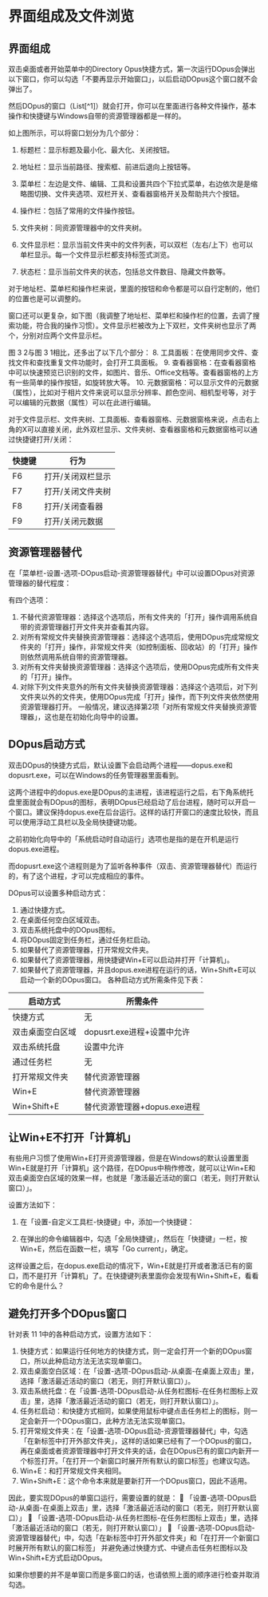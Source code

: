 # 界面组成及文件浏览

## 界面组成

双击桌面或者开始菜单中的Directory Opus快捷方式，第一次运行DOpus会弹出以下窗口，你可以勾选「不要再显示开始窗口」，以后启动DOpus这个窗口就不会弹出了。

然后DOpus的窗口（List[^1]）就会打开，你可以在里面进行各种文件操作，基本操作和快捷键与Windows自带的资源管理器都是一样的。



如上图所示，可以将窗口划分为几个部分：

1. 标题栏：显示标题及最小化、最大化、关闭按钮。

2. 地址栏：显示当前路径、搜索框、前进后退向上按钮等。

3. 菜单栏：左边是文件、编辑、工具和设置共四个下拉式菜单，右边依次是是缩略图切换、文件夹选项、双栏开关、查看器窗格开关及帮助共六个按钮。

4. 操作栏：包括了常用的文件操作按钮。

5. 文件夹树：同资源管理器中的文件夹树。

6. 文件显示栏：显示当前文件夹中的文件列表，可以双栏（左右/上下）也可以单栏显示。每一个文件显示栏都支持标签式浏览。

7. 状态栏：显示当前文件夹的状态，包括总文件数目、隐藏文件数等。


对于地址栏、菜单栏和操作栏来说，里面的按钮和命令都是可以自行定制的，他们的位置也是可以调整的。

窗口还可以更复杂，如下图（我调整了地址栏、菜单栏和操作栏的位置，去调了搜索功能，符合我的操作习惯）。文件显示栏被改为上下双栏，文件夹树也显示了两个，分别对应两个文件显示栏。


图 3 2与图 3 1相比，还多出了以下几个部分：
8.	工具面板：在使用同步文件、查找文件和查找重复文件功能时，会打开工具面板。
9.	查看器窗格：在查看器窗格中可以快速预览已识别的文件，如图片、音乐、Office文档等。查看器窗格的上方有一些简单的操作按钮，如旋转放大等。
10.	元数据窗格：可以显示文件的元数据（属性），比如对于相片文件来说可以显示分辨率、颜色空间、相机型号等，对于可以编辑的元数据（属性）可以在此进行编辑。

对于文件显示栏、文件夹树、工具面板、查看器窗格、元数据窗格来说，点击右上角的X可以直接关闭，此外双栏显示、文件夹树、查看器窗格和元数据窗格可以通过快捷键打开/关闭：

| 快捷键  | 行为        |
| ---- | --------- |
| F6   | 打开/关闭双栏显示 |
| F7   | 打开/关闭文件夹树 |
| F8   | 打开/关闭查看器  |
| F9   | 打开/关闭元数据  |

## 资源管理器替代


在「菜单栏-设置-选项-DOpus启动-资源管理器替代」中可以设置DOpus对资源管理器的替代程度：
 
有四个选项：
1.	不替代资源管理器：选择这个选项后，所有文件夹的「打开」操作调用系统自带的资源管理器打开文件夹并查看其内容。
2.	对所有常规文件夹替换资源管理器：选择这个选项后，使用DOpus完成常规文件夹的「打开」操作，非常规文件夹（如控制面板、回收站）的「打开」操作则依然调用系统自带的资源管理器。
3.	对所有文件夹替换资源管理器：选择这个选项后，使用DOpus完成所有文件夹的「打开」操作。
4.	对除下列文件夹意外的所有文件夹替换资源管理器：选择这个选项后，对下列文件夹以外的文件夹，使用DOpus完成「打开」操作，而下列文件夹依然使用资源管理器打开。
一般情况，建议选择第2项「对所有常规文件夹替换资源管理器」，这也是在初始化向导中的设置。

## DOpus启动方式


双击DOpus的快捷方式后，默认设置下会启动两个进程——dopus.exe和dopusrt.exe，可以在Windows的任务管理器里面看到。

这两个进程中的dopus.exe是DOpus的主进程，该进程运行之后，右下角系统托盘里面就会有DOpus的图标，表明DOpus已经启动了后台进程，随时可以开启一个窗口。建议保持dopus.exe在后台运行。这样的话打开窗口的速度比较快，而且可以使用浮动工具栏以及全局快捷键功能。
 
之前初始化向导中的「系统启动时自动运行」选项也是指的是在开机是运行dopus.exe进程。

而dopusrt.exe这个进程则是为了监听各种事件（双击、资源管理器替代）而运行的，有了这个进程，才可以完成相应的事件。

DOpus可以设置多种启动方式：
1.	通过快捷方式。
2.	在桌面任何空白区域双击。
3.	双击系统托盘中的DOpus图标。
4.	将DOpus固定到任务栏，通过任务栏启动。
5.	如果替代了资源管理器，打开常规文件夹。
6.	如果替代了资源管理器，用快捷键Win+E可以启动并打开「计算机」。
7.	如果替代了资源管理器，并且dopus.exe进程在运行的话，Win+Shift+E可以启动一个新的DOpus窗口。
各种启动方式所需条件见下表：

| 启动方式  | 所需条件        |
| ---- | --------- |
| 快捷方式 | 无 |
| 双击桌面空白区域   | dopusrt.exe进程+设置中允许 |
| 双击系统托盘   | 设置中允许  |
| 通过任务栏   | 无  |
| 打开常规文件夹| 替代资源管理器|
| Win+E|替代资源管理器|
| Win+Shift+E|替代资源管理器+dopus.exe进程|


## 让Win+E不打开「计算机」


有些用户习惯了使用Win+E打开资源管理器，但是在Windows的默认设置里面Win+E就是打开「计算机」这个路径，在DOpus中稍作修改，就可以让Win+E和双击桌面空白区域的效果一样，也就是「激活最近活动的窗口（若无，则打开默认窗口）」。

设置方法如下：
1.	在「设置-自定义工具栏-快捷键」中，添加一个快捷键：
 
2.	在弹出的命令编辑器中，勾选「全局快捷键」，然后在「快捷键」一栏，按Win+E，然后在函数一栏，填写「Go current」，确定。
 
这样设置之后，在dopus.exe启动的情况下，Win+E就是打开或者激活已有的窗口，而不是打开「计算机」了。在快捷键列表里面你会发现有Win+Shift+E，看看它的命令是什么？

## 避免打开多个DOpus窗口


针对表 11 1中的各种启动方式，设置方法如下：
1.	快捷方式：如果运行任何地方的快捷方式，则一定会打开一个新的DOpus窗口，所以此种启动方法无法实现单窗口。
2.	双击桌面空白区域：在「设置-选项-DOpus启动-从桌面-在桌面上双击」里，选择「激活最近活动的窗口（若无，则打开默认窗口）」。
3.	双击系统托盘：在「设置-选项-DOpus启动-从任务栏图标-在任务栏图标上双击」里，选择「激活最近活动的窗口（若无，则打开默认窗口）」。
4.	任务栏启动：和快捷方式相同，如果使用鼠标中键点击任务栏上的图标，则一定会新开一个DOpus窗口，此种方法无法实现单窗口。
5.	打开常规文件夹：在「设置-选项-DOpus启动-资源管理器替代」中，勾选「在新标签中打开外部文件夹」，这样的话如果已经有了一个DOpus的窗口，再在桌面或者资源管理器中打开文件夹的话，会在DOpus已有的窗口内新开一个标签打开。「在打开一个新窗口时展开所有默认的窗口标签」也建议勾选。
6.	Win+E：和打开常规文件夹相同。
7.	Win+Shift+E：这个命令本来就是要新打开一个DOpus窗口，因此不适用。

因此，要实现DOpus的单窗口运行，需要设置的就是：
	「设置-选项-DOpus启动-从桌面-在桌面上双击」里，选择「激活最近活动的窗口（若无，则打开默认窗口）」
	「设置-选项-DOpus启动-从任务栏图标-在任务栏图标上双击」里，选择「激活最近活动的窗口（若无，则打开默认窗口）」
	「设置-选项-DOpus启动-资源管理器替代」中，勾选「在新标签中打开外部文件夹」和「在打开一个新窗口时展开所有默认的窗口标签」
并避免通过快捷方式、中键点击任务栏图标以及Win+Shift+E方式启动DOpus。

如果你想要的并不是单窗口而是多窗口的话，也请依照上面的顺序进行检查并取消勾选。
